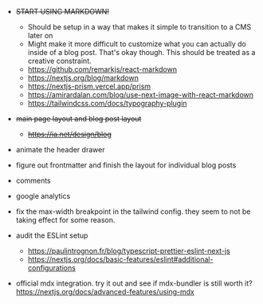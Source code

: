 - ~~START USING MARKDOWN!~~

  - Should be setup in a way that makes it simple to transition to a CMS later on
  - Might make it more difficult to customize what you can actually do inside of a blog post. That's okay though. This should be treated as a creative constraint.
  - https://github.com/remarkjs/react-markdown
  - https://nextjs.org/blog/markdown
  - https://nextjs-prism.vercel.app/prism
  - https://amirardalan.com/blog/use-next-image-with-react-markdown
  - https://tailwindcss.com/docs/typography-plugin

- ~~main page layout and blog post layout~~
  - ~~https://ia.net/design/blog~~
- animate the header drawer
- figure out frontmatter and finish the layout for individual blog posts
- comments
- google analytics
- fix the max-width breakpoint in the tailwind config. they seem to not be taking effect for some reason.
- audit the ESLint setup

  - https://paulintrognon.fr/blog/typescript-prettier-eslint-next-js
  - https://nextjs.org/docs/basic-features/eslint#additional-configurations

- official mdx integration. try it out and see if mdx-bundler is still worth it? https://nextjs.org/docs/advanced-features/using-mdx
